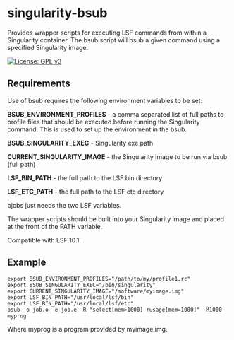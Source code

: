 # singularity-bsub

Provides wrapper scripts for executing LSF commands from within a Singularity container.
The bsub script will bsub a given command using a specified Singularity image.

[![License: GPL v3](https://img.shields.io/badge/License-GPL%20v3-brightgreen.svg)](https://github.com/sanger-pathogens/singularity-bsub/blob/master/LICENSE)

## Requirements

Use of bsub requires the following environment variables to be set:

<b>BSUB_ENVIRONMENT_PROFILES</b> - a comma separated list of full paths to profile
                                   files that should be executed before running the
                                   Singularity command. This is used to set up the
                                   environment in the bsub.

<b>BSUB_SINGULARITY_EXEC</b> - Singularity exe path

<b>CURRENT_SINGULARITY_IMAGE</b> - the Singularity image to be run via bsub (full path)

<b>LSF_BIN_PATH</b> - the full path to the LSF bin directory

<b>LSF_ETC_PATH</b> - the full path to the LSF etc directory

bjobs just needs the two LSF variables.

The wrapper scripts should be built into your Singularity image and
placed at the front of the PATH variable.

Compatible with LSF 10.1.

## Example

	export BSUB_ENVIRONMENT_PROFILES="/path/to/my/profile1.rc"
	export BSUB_SINGULARITY_EXEC="/bin/singularity"
	export CURRENT_SINGULARITY_IMAGE="/software/myimage.img"
	export LSF_BIN_PATH="/usr/local/lsf/bin"
	export LSF_BIN_PATH="/usr/local/lsf/etc"
	bsub -o job.o -e job.e -R "select[mem>1000] rusage[mem=1000]" -M1000 myprog

Where myprog is a program provided by myimage.img.
